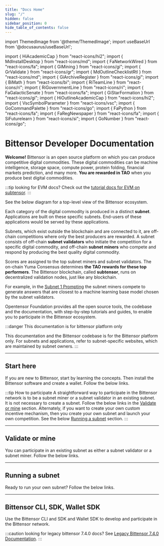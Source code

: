 ```yaml
---
title: "Docs Home"
slug: "/"
hidden: false
sidebar_position: 0
hide_table_of_contents: false
---
```


import ThemedImage from '@theme/ThemedImage';
import useBaseUrl from '@docusaurus/useBaseUrl';

import { HiAcademicCap } from "react-icons/hi2";
import { MdInstallDesktop } from "react-icons/md";
import { FaNetworkWired } from "react-icons/fa";
import { GiMining } from "react-icons/gi";
import { GrValidate } from "react-icons/gr";
import { MdOutlineChecklistRtl } from "react-icons/md";
import { GiArchiveRegister } from "react-icons/gi";
import { BiMath } from "react-icons/bi";
import { RiTeamLine } from "react-icons/ri";
import { RiGovernmentLine } from "react-icons/ri";
import { FaGalacticSenate } from "react-icons/fa";
import { GiStarFormation } from "react-icons/gi";
import { HiOutlineAcademicCap } from "react-icons/hi2";
import { VscSymbolParameter } from "react-icons/vsc";
import { GoCommandPalette } from "react-icons/go";
import { FaPython } from "react-icons/fa";
import { FaRegNewspaper } from "react-icons/fa";
import { SiFuturelearn } from "react-icons/si";
import { GoNumber } from "react-icons/go";


# Bittensor Developer Documentation

**Welcome!** Bittensor is an open source platform on which you can produce competitive digital commodities. These digital commodities can be machine intelligence, storage space, compute power, protein folding, financial markets prediction, and many more. **You are rewarded in TAO** when you produce best digital commodities. 

:::tip looking for EVM docs?
Check out the [tutorial docs for EVM on subtensor](./evm-tutorials/).
:::

<Cards>
    <CardSmall
    icon={FaRegNewspaper}
    title='See what is new'
    link='whats-new-in-docs'
    body='Updates to Docs' />
    <CardSmall
    icon={SiFuturelearn}
    title='A non-technical introduction'
    link='questions-and-answers'
    body='Q and A' />
    <CardSmall
    icon={GoNumber}
    title='Current subnet limit'
    link=''
    body='52' />
    <!-- <CardSmall
    icon={() => <span style={{ fontSize: '1.2rem', paddingBottom: '0.4rem', display: 'inline-block' }}>Δ</span>}
    title='Subnet 4'
    link='/subnet-pages/subnet-4'
    body='Targon' /> -->
</Cards>

See the below diagram for a top-level view of the Bittensor ecosystem. 

<center>
<ThemedImage
alt="Bittensor Platform Big Picture"
sources={{
    light: useBaseUrl('/img/docs/Bittensor-ecosystem-top-level.svg'),
    dark: useBaseUrl('/img/docs/dark-Bittensor-ecosystem-top-level.svg'),
  }}
style={{width: 600}}
/>
</center>

Each category of the digital commodity is produced in a distinct **subnet**. Applications are built on these specific subnets. End-users of these applications would be served by these applications.

Subnets, which exist outside the blockchain and are connected to it, are off-chain competitions where only the best producers are rewarded. A subnet consists of off-chain **subnet validators** who initiate the competition for a specific digital commodity, and off-chain **subnet miners** who compete and respond by producing the best quality digital commodity. 

Scores are assigned to the top subnet miners and subnet validators. The on-chain Yuma Consensus determines **the TAO rewards for these top performers**. The Bittensor blockchain, called **subtensor**, runs on decentralized validation nodes, just like any blockchain. 

For example, in the [Subnet 1 Prompting](https://github.com/opentensor/prompting) the subnet miners compete to generate answers that are closest to a machine learning base model chosen by the subnet validators. 

Opentensor Foundation provides all the open source tools, the codebase and the documentation, with step-by-step tutorials and guides, to enable you to participate in the Bittensor ecosystem. 

:::danger This documentation is for bittensor platform only

This documentation and the Bittensor codebase is for the Bittensor platform only. For subnets and applications, refer to subnet-specific websites, which are maintained by subnet owners.
:::

---

## Start here

If you are new to Bittensor, start by learning the concepts. Then install the Bittensor software and create a wallet. Follow the below links. 

<Cards>
    <Card 
    icon={HiAcademicCap}
    title='Learn the concepts'
    link='learn/introduction'
    body='Start by learning the Bittensor concept, building blocks and incentive mechanism.' />
    <Card
    icon={MdInstallDesktop}
    title='Install'
    link='getting-started/installation'
    body='To validate or mine, or run your own subnet, install Bittensor and create wallet to get started.' />
    
</Cards>

:::tip How to participate
A straightforward way to participate in the Bittensor network is to be a subnet miner or a subnet validator in an existing subnet. It is not necessary to create a subnet. Follow the below links in the [Validate or mine](#validate-or-mine) section. Alternately, if you want to create your own custom incentive mechanism, then you create your own subnet and launch your own competition. See the below [Running a subnet](#running-a-subnet) section.
:::

---

## Validate or mine

You can participate in an existing subnet as either a subnet validator or a subnet miner. Follow the below links.

<Cards>
    <Card 
    icon={MdOutlineChecklistRtl}
    title='1. Checklist for validating and mining'
    link='subnets/checklist-for-validating-mining'
    body='When you are preparing to be a subnet validator or a subnet miner, use this checklist to get ready.' />
    <Card
    icon={GiArchiveRegister}
    title='2. Register, validate and mine'
    link='subnets/register-validate-mine'
    body='Follow these steps to register and become a miner, or stake your TAO and become a validator.' />
    <Card
    icon={BiMath}
    title='3. Emissions'
    link='emissions'
    body='Learn how dividends for the validators and incentives for the miners are calculated.' />
    <Card
    icon={RiTeamLine}
    title='4. Staking and Delegation'
    link='staking-and-delegation'
    body='Get to know how staking and delegating your TAO works in the Bittensor network.' />
    <Card
    icon={RiGovernmentLine}
    title='Governance'
    link='governance'
    body='Learn how the Bittensor governance works as it transitions into full community-ownership over time.' />
    <Card
    icon={FaGalacticSenate}
    title='Senate'
    link='senate'
    body='Understand what Senate is, requirements to participate in a Senate and how voting works.' />
    
</Cards>

---

## Running a subnet

Ready to run your own subnet? Follow the below links.

<Cards>
    <Card 
    icon={HiAcademicCap}
    title='Basic subnet tutorials'
    link='tutorials/basic-subnet-tutorials'
    body='Learn how to run a simple subnet locally or on testchain or mainchain.' />
    <Card
    icon={GiStarFormation}
    title='Create a subnet'
    link='subnets/create-a-subnet'
    body='Step-by-step instructions for creating a local subnet or a subnet on testchain or mainchain.' />
    <Card
    icon={HiOutlineAcademicCap}
    title='OCR subnet tutorial'
    link='tutorials/ocr-subnet-tutorial'
    body='Shows how to convert your Python notebook containing validated code for an incentive mechanism into a working subnet.' />
    <Card
    icon={VscSymbolParameter}
    title='Subnet hyperparameters'
    link='subnets/subnet-hyperparameters'
    body='Get to know subnet hyperparameters and how to use them effectively. As a subnet owner, your success depends on this knowledge.' />
</Cards>

---

## Bittensor CLI, SDK, Wallet SDK

Use the Bittensor CLI and SDK and Wallet SDK to develop and participate in the Bittensor network.

:::caution looking for legacy bittensor 7.4.0 docs?
See [Legacy Bittensor 7.4.0 Documentation](pathname:///legacy-python-api/html/index.html).
:::

<Cards>
    <CardSmall
    icon={GoCommandPalette}
    title=''
    link='btcli'
    body='Bittensor CLI' />
    <CardSmall
    icon={FaPython}
    title=''
    link='bt-api-ref'
    body='Bittensor SDK' />
    <CardSmall
    icon={FaPython}
    title=''
    link='pathname:///btwallet-api/html/index.html'
    body='Wallet SDK' />
</Cards>
